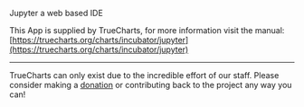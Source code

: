 Jupyter a web based IDE

This App is supplied by TrueCharts, for more information visit the manual: [https://truecharts.org/charts/incubator/jupyter](https://truecharts.org/charts/incubator/jupyter)

---

TrueCharts can only exist due to the incredible effort of our staff.
Please consider making a [donation](https://truecharts.org/about/sponsor) or contributing back to the project any way you can!

